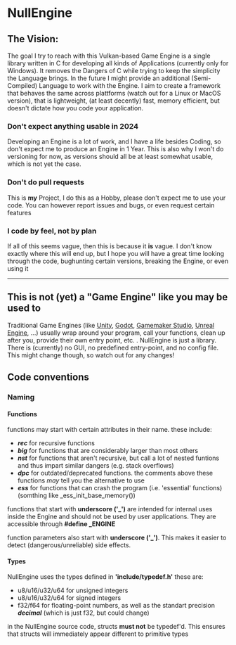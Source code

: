 # NullEngine

## The Vision:
The goal I try to reach with this Vulkan-based Game Engine is a single library written in C for developing all kinds of Applications (currently only for Windows). It removes the Dangers of C while trying to keep the simplicity the Language brings. In the future I might provide an additional (Semi-Compiled) Language to work with the Engine.
I aim to create a framework that behaves the same across plattforms (watch out for a Linux or MacOS version), that is lightweight, (at least decently) fast, memory efficient, but doesn't dictate how you code your application.
### Don't expect anything usable in 2024
Developing an Engine is a lot of work, and I have a life besides Coding, so don't expect me to produce an Engine in 1 Year. This is also why I won't do versioning for now, as versions should all be at least somewhat usable, which is not yet the case.
### Don't do pull requests
This is **my** Project, I do this as a Hobby, please don't expect me to use your code. You can however report issues and bugs, or even request certain features
### I code by feel, not by plan
If all of this seems vague, then this is because it **is** vague. I don't know exactly where this will end up, but I hope you will have a great time looking through the code, bughunting certain versions, breaking the Engine, or even using it

---

## This is not (yet) a "Game Engine" like you may be used to
Traditional Game Engines (like [Unity](https://unity.com/de), [Godot](https://godotengine.org/), [Gamemaker Studio](https://gamemaker.io/), [Unreal Engine](https://www.unrealengine.com), ...) usually wrap around your program, call your functions, clean up after you, provide their own entry point, etc. .
NullEngine is just a library. There is (currently) no GUI, no predefined entry-point, and no config file. This might change though, so watch out for any changes!
## Code conventions

### Naming
#### Functions

functions may start with certain attributes in their name. these include: 
- ***rec*** for recursive functions
- ***big*** for functions that are considerably larger than most others
- ***nst*** for functions that aren't recursive, but call a lot of nested funtions and thus impart similar dangers (e.g. stack overflows)
- ***dpc*** for outdated/deprecated functions. the comments above these functions *may* tell you the alternative to use
- ***ess*** for functions that can crash the program (i.e. 'essential' functions) (somthing like _ess_init_base_memory())

functions that start with **underscore ('_')** are intended for internal uses inside the Engine and should not be used by user applications. They are accessible through **#define _ENGINE**

function parameters also start with **underscore ('_')**. This makes it easier to detect (dangerous/unreliable) side effects.

#### Types

NullEngine uses the types defined in **'include/typedef.h'**
these are: 
- u8/u16/u32/u64 for unsigned integers
- u8/u16/u32/u64 for signed integers
- f32/f64 for floating-point numbers, as well as the standart precision ***decimal*** (which is just f32, but could change)

in the NullEngine source code, structs **must not** be typedef'd. This ensures that structs will immediately appear different to primitive types 
